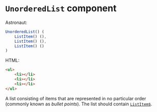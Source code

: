 # `UnorderedList` component
Astronaut:
```javascript
UnorderedList() (
    ListItem() (),
    ListItem() (),
    ListItem() ()
)
```

HTML:
```html
<ul>
    <li></li>
    <li></li>
    <li></li>
</ul>
```

A list consisting of items that are represented in no particular order (commonly known as _bullet points_). The list should contain [`ListItem`s](listitem.md).